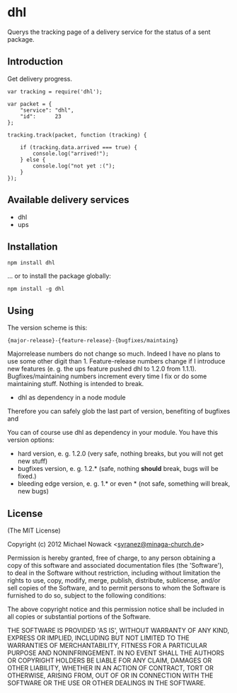 # dhl

Querys the tracking page of a delivery service for the status of a sent package.

## Introduction

Get delivery progress.

    var tracking = require('dhl');

    var packet = {
        "service": "dhl",
        "id":      23
    };

    tracking.track(packet, function (tracking) {

        if (tracking.data.arrived === true) {
            console.log("arrived!");
        } else {
            console.log("not yet :(");
        }
    });

## Available delivery services

* dhl
* ups

## Installation
`npm install dhl`

... or to install the package globally:

`npm install -g dhl`

## Using

The version scheme is this:

    {major-release}-{feature-release}-{bugfixes/maintaing}

Major­release numbers do not change so much. Indeed I have no plans to use some other digit than 1.
Feature-release numbers change if I introduce new features (e. g. the ups feature pushed dhl to 1.2.0 from 1.1.1).
Bugfixes/maintaining numbers increment every time I fix or do some maintaining stuff. Nothing is intended to break.

* dhl as dependency in a node module

Therefore you can safely glob the last part of version, benefiting of bugfixes and 

You can of course use dhl as dependency in your module. You have this version options:

* hard version, e. g. 1.2.0 (very safe, nothing breaks, but you will not get new stuff)
* bugfixes version, e. g. 1.2.* (safe, nothing __should__ break, bugs will be fixed.)
* bleeding edge version, e. g. 1.* or even * (not safe, something will break, new bugs)

## License

(The MIT License)

Copyright (c) 2012 Michael Nowack &lt;syranez@minaga-church.de&gt;

Permission is hereby granted, free of charge, to any person obtaining
a copy of this software and associated documentation files (the
'Software'), to deal in the Software without restriction, including
without limitation the rights to use, copy, modify, merge, publish,
distribute, sublicense, and/or sell copies of the Software, and to
permit persons to whom the Software is furnished to do so, subject to
the following conditions:

The above copyright notice and this permission notice shall be
included in all copies or substantial portions of the Software.

THE SOFTWARE IS PROVIDED 'AS IS', WITHOUT WARRANTY OF ANY KIND,
EXPRESS OR IMPLIED, INCLUDING BUT NOT LIMITED TO THE WARRANTIES OF
MERCHANTABILITY, FITNESS FOR A PARTICULAR PURPOSE AND NONINFRINGEMENT.
IN NO EVENT SHALL THE AUTHORS OR COPYRIGHT HOLDERS BE LIABLE FOR ANY
CLAIM, DAMAGES OR OTHER LIABILITY, WHETHER IN AN ACTION OF CONTRACT,
TORT OR OTHERWISE, ARISING FROM, OUT OF OR IN CONNECTION WITH THE
SOFTWARE OR THE USE OR OTHER DEALINGS IN THE SOFTWARE.
